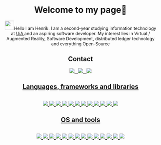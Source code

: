 <div align="center"><h1>Welcome to my page🗿</h1>
<img src="https://raw.githubusercontent.com/iampavangandhi/iampavangandhi/master/gifs/Hi.gif" width="30px">Hello I am Henrik. I am a second-year studying information technology at <a href="https://www.uia.no/en">UiA </a> and an aspiring software developer. My interest lies in Virtual / Augmented Reality, Software Development, distributed ledger technology and everything Open-Source
	
<h2>Contact</h2>
	<a href="https://www.linkedin.com/in/lars-henrik-raakil/"><img src="https://img.shields.io/badge/linkedin-%230077B5.svg?&style=for-the-badge&logo=linkedin&logoColor=white"</a>&nbsp;&nbsp;	
	<a href="https://www.academia.edu/"><img src="https://img.shields.io/badge/Academia-fff?style=for-the-badge&logo=academia&logoColor=black"</a>&nbsp;&nbsp;
	<a href="mailto:henrik.rakil@online.no"><img src="https://img.shields.io/badge/Mail-003E54?style=for-the-badge&logo=gmail&logoColor=white"</a>
	
<h2>Languages, frameworks and libraries<h2/>
	<img src="https://img.shields.io/badge/C%23-7D4698?style=for-the-badge&logo=c-sharp&logoColor=white">
	<img src="https://img.shields.io/badge/-Java-F05032?&style=for-the-badge&logo=oracle&logoColor=white">
	<img src="https://img.shields.io/badge/Go-00ADD8?style=for-the-badge&logo=go&logoColor=white">
	<img src="https://img.shields.io/badge/html5%20-%23e34f26.svg?&style=for-the-badge&logo=html5&logoColor=white">
  <img src="https://img.shields.io/badge/CSS3-1572B6?&style=for-the-badge&logo=css3&logoColor=white">
  <img src="https://img.shields.io/badge/JavaScript-F7DF1E?style=for-the-badge&logo=javascript&logoColor=black">
  <img src="https://img.shields.io/badge/json-5E5C5C?style=for-the-badge&logo=json&logoColor=white">
	<img src="https://img.shields.io/badge/.NET-512BD4?style=for-the-badge&logo=dotnet&logoColor=white">
	<img src="https://img.shields.io/badge/Angular-DD0031?style=for-the-badge&logo=angular&logoColor=white">
	<img src="https://img.shields.io/badge/Junit5-25A162?style=for-the-badge&logo=junit5&logoColor=white">
	<img src="https://img.shields.io/badge/Bootstrap-563D7C?style=for-the-badge&logo=bootstrap&logoColor=white">
	<img src="https://img.shields.io/badge/Docker-2CA5E0?style=for-the-badge&logo=docker&logoColor=white">
	
<h2>OS and tools<h2/>
	<img src="https://img.shields.io/badge/Linux-FCC624?style=for-the-badge&logo=linux&logoColor=black">
  <img src="https://img.shields.io/badge/Windows-0078D6?style=for-the-badge&logo=windows&logoColor=white">
  <img src="https://img.shields.io/badge/IntelliJ_IDEA-000000.svg?style=for-the-badge&logo=intellij-idea&logoColor=white">
	<img src="https://img.shields.io/badge/Visual_Studio-5C2D91?style=for-the-badge&logo=visual%20studio&logoColor=white">
	<img src="https://img.shields.io/badge/VSCode-0078D4?style=for-the-badge&logo=visual%20studio%20code&logoColor=white">
	<img src="https://img.shields.io/badge/VIM-%2311AB00.svg?&style=for-the-badge&logo=vim&logoColor=white">
	<img src="https://img.shields.io/badge/-Wireshark-1679A7?&style=for-the-badge&logo=wireshark&logoColor=white">
	<img src="https://img.shields.io/badge/-Figma-DD0B78?&style=for-the-badge&logo=figma&logoColor=white">
	<img src="https://img.shields.io/badge/-Git-F05033?&style=for-the-badge&logo=git&logoColor=white">
	<img src="https://img.shields.io/badge/MariaDB-003545?style=for-the-badge&logo=mariadb&logoColor=white">
	<img src="https://img.shields.io/badge/sublime_text-%23575757.svg?&style=for-the-badge&logo=sublime-text&logoColor=important">
	<img src="https://img.shields.io/badge/WebStorm-cff20a?style=for-the-badge&logo=WebStorm&logoColor=black">
	<img src="https://img.shields.io/badge/Raspberry%20Pi-A22846?style=for-the-badge&logo=Raspberry%20Pi&logoColor=white">
	<img src="https://img.shields.io/badge/powershell-0e606b?style=for-the-badge&logo=powershell&logoColor=white">
	
<!-- You found the secret message! Have a cookie🍪 -->
